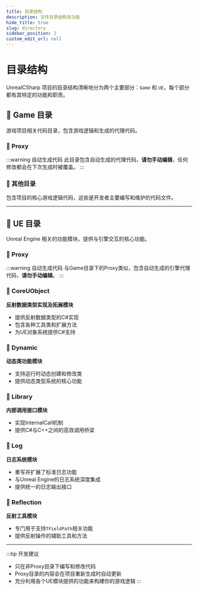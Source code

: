 ```yaml
---
title: 目录结构
description: 文件目录结构及功能
hide_title: true
slug: directory
sidebar_position: 2
custom_edit_url: null
---
```


# 目录结构

UnrealCSharp 项目的目录结构清晰地分为两个主要部分：`Game` 和 `UE`，每个部分都有其特定的功能和职责。

## 📁 Game 目录

游戏项目相关代码目录，包含游戏逻辑和生成的代理代码。

### 📄 Proxy
:::warning 自动生成代码
此目录包含自动生成的代理代码，**请勿手动编辑**，任何修改都会在下次生成时被覆盖。
:::

### 📄 其他目录
包含项目的核心游戏逻辑代码，这些是开发者主要编写和维护的代码文件。

---

## 📁 UE 目录

Unreal Engine 相关的功能模块，提供与引擎交互的核心功能。

### 📄 Proxy
:::warning 自动生成代码
与Game目录下的Proxy类似，包含自动生成的引擎代理代码，**请勿手动编辑**。
:::

### 📄 CoreUObject
**反射数据类型实现及拓展模块**
- 提供反射数据类型的C#实现
- 包含各种工具类和扩展方法
- 为UE对象系统提供C#支持

### 📄 Dynamic
**动态类功能模块**
- 支持运行时动态创建和修改类
- 提供动态类型系统的核心功能

### 📄 Library
**内部调用接口模块**
- 实现InternalCall机制
- 提供C#与C++之间的高效调用桥梁

### 📄 Log
**日志系统模块**
- 重写并扩展了标准日志功能
- 与Unreal Engine的日志系统深度集成
- 提供统一的日志输出接口

### 📄 Reflection
**反射工具模块**
- 专门用于支持`TFieldPath`相关功能
- 提供反射操作的辅助工具和方法

---

:::tip 开发建议
- 只在非Proxy目录下编写和修改代码
- Proxy目录的内容会在项目重新生成时自动更新
- 充分利用各个UE模块提供的功能来构建你的游戏逻辑
:::
